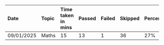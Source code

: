 |Date|Topic|Time taken in mins|Passed|Failed|Skipped|Percentage|
|:---|:----|:-----------------|:-----|:-----|:------|:---------|
|09/01/2025|Maths|15                |13    |1     |36     |27%       |

